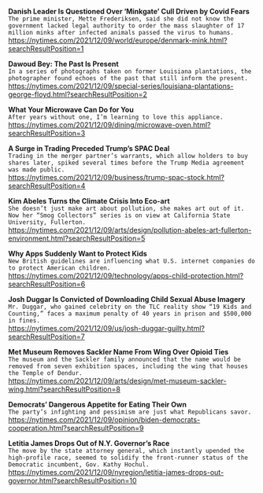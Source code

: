 **Danish Leader Is Questioned Over ‘Minkgate’ Cull Driven by Covid Fears**\
`The prime minister, Mette Frederiksen, said she did not know the government lacked legal authority to order the mass slaughter of 17 million minks after infected animals passed the virus to humans.`\
https://nytimes.com/2021/12/09/world/europe/denmark-mink.html?searchResultPosition=1

**Dawoud Bey: The Past Is Present**\
`In a series of photographs taken on former Louisiana plantations, the photographer found echoes of the past that still inform the present.`\
https://nytimes.com/2021/12/09/special-series/louisiana-plantations-george-floyd.html?searchResultPosition=2

**What Your Microwave Can Do for You**\
`After years without one, I’m learning to love this appliance.`\
https://nytimes.com/2021/12/09/dining/microwave-oven.html?searchResultPosition=3

**A Surge in Trading Preceded Trump’s SPAC Deal**\
`Trading in the merger partner’s warrants, which allow holders to buy shares later, spiked several times before the Trump Media agreement was made public.`\
https://nytimes.com/2021/12/09/business/trump-spac-stock.html?searchResultPosition=4

**Kim Abeles Turns the Climate Crisis Into Eco-art**\
`She doesn’t just make art about pollution, she makes art out of it. Now her “Smog Collectors” series is on view at California State University, Fullerton.`\
https://nytimes.com/2021/12/09/arts/design/pollution-abeles-art-fullerton-environment.html?searchResultPosition=5

**Why Apps Suddenly Want to Protect Kids**\
`New British guidelines are influencing what U.S. internet companies do to protect American children.`\
https://nytimes.com/2021/12/09/technology/apps-child-protection.html?searchResultPosition=6

**Josh Duggar Is Convicted of Downloading Child Sexual Abuse Imagery**\
`Mr. Duggar, who gained celebrity on the TLC reality show “19 Kids and Counting,” faces a maximum penalty of 40 years in prison and $500,000 in fines.`\
https://nytimes.com/2021/12/09/us/josh-duggar-guilty.html?searchResultPosition=7

**Met Museum Removes Sackler Name From Wing Over Opioid Ties**\
`The museum and the Sackler family announced that the name would be removed from seven exhibition spaces, including the wing that houses the Temple of Dendur.`\
https://nytimes.com/2021/12/09/arts/design/met-museum-sackler-wing.html?searchResultPosition=8

**Democrats’ Dangerous Appetite for Eating Their Own**\
`The party’s infighting and pessimism are just what Republicans savor.`\
https://nytimes.com/2021/12/09/opinion/biden-democrats-cooperation.html?searchResultPosition=9

**Letitia James Drops Out of N.Y. Governor’s Race**\
`The move by the state attorney general, which instantly upended the high-profile race, seemed to solidify the front-runner status of the Democratic incumbent, Gov. Kathy Hochul.`\
https://nytimes.com/2021/12/09/nyregion/letitia-james-drops-out-governor.html?searchResultPosition=10

